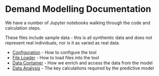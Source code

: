 # Demand Modelling Documentation

We have a number of Jupyter notebooks walking through the code and calculation steps. 

These files include sample data - this is all synthentic data and does not represent real individuals, nor is it as varied as real data.

* [Configuration](./configuration.ipynb) - How to configure the tool
* [File Loader](./file-loader.ipynb) - How to load files into the tool
* [Data Container](./data-container.ipynb) - How we enrich and access the data from the model
* [Data Analysis](./data-analysis.ipynb) - The key calculations required by the predictive model

